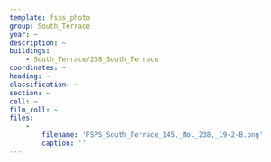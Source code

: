 ```yaml
---
template: fsps_photo
group: South_Terrace
year: ~
description: ~
buildings:
    - South_Terrace/238_South_Terrace
coordinates: ~
heading: ~
classification: ~
section: ~
cell: ~
film_roll: ~
files:
    -
        filename: 'FSPS_South_Terrace_145,_No._238,_19-2-B.png'
        caption: ''
---
```

